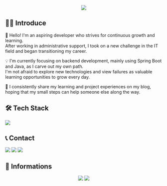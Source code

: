 <div align= "center">
    <img src="https://capsule-render.vercel.app/api?type=waving&color=0:ffe747,100:e4dd01&height=120&text=Hello,%20I'm%20sanga!🙌&animation=fadeIn&fontColor=000000&fontSize=60" />
    </div>
    
## 🙇‍♀️ Introduce

👋 Hello! I'm an aspiring developer who strives for continuous growth and learning.  
After working in administrative support, I took on a new challenge in the IT field and began transitioning my career.  

💡 I'm currently focusing on backend development, mainly using Spring Boot and Java, as I carve out my own path.  
I'm not afraid to explore new technologies and view failures as valuable learning opportunities to grow every day.  

🌱 I consistently share my learning and project experiences on my blog, hoping that my small steps can help someone else along the way.

<a></a>

## 🛠️ Tech Stack
<img src="https://skillicons.dev/icons?i=java,spring,mysql"/>
</p>

<p>
<h2>📞 Contact</h2>
<!--<a href="노션주소"><img src="https://img.shields.io/badge/PortFolio-000000?style=for-the-badge&logo=Notion&logoColor=white"/></a>-->
<a href="mailto:tkddk9141@naver.com"><img src="https://img.shields.io/badge/Naver Mail-gr?style=for-the-badge&logo=Naver&logoColor=white"/></a>
<a href="https://blog.naver.com/shark_coding"><img src="https://img.shields.io/badge/Naver Blog-gr?style=for-the-badge&logo=Naver&logoColor=white"/></a>
<a href="mailto:tkddk112397@gmail.com"><img src="https://img.shields.io/badge/Gmail-EA4335?style=for-the-badge&logo=Gmail&logoColor=white"/></a>

</p>

## 📝 Informations
<!--GitHub Readme Stats에는 여러 내장 테마(예: dark, radical, merko, gruvbox, tokyonight, onedark, cobalt, synthwave, highcontrast, dracula, black-ice) 가 함께 제공됩니다. -->
<p align = "center">
  <img src="https://github-readme-stats.vercel.app/api?username=shark-coding&&show_icons=true&theme=react&line_height=27"/>
  <img src="https://github-readme-stats.vercel.app/api/top-langs/?username=shark-coding&theme=react&langs_count=3">
</p>

    
